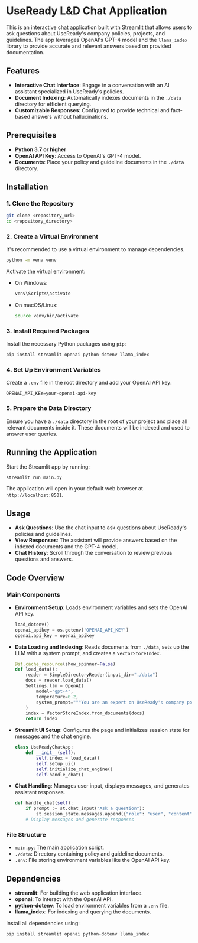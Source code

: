 
# UseReady L&D Chat Application

This is an interactive chat application built with Streamlit that allows users to ask questions about UseReady's company policies, projects, and guidelines. The app leverages OpenAI's GPT-4 model and the `llama_index` library to provide accurate and relevant answers based on provided documentation.

## Features

- **Interactive Chat Interface**: Engage in a conversation with an AI assistant specialized in UseReady's policies.
- **Document Indexing**: Automatically indexes documents in the `./data` directory for efficient querying.
- **Customizable Responses**: Configured to provide technical and fact-based answers without hallucinations.

## Prerequisites

- **Python 3.7 or higher**
- **OpenAI API Key**: Access to OpenAI's GPT-4 model.
- **Documents**: Place your policy and guideline documents in the `./data` directory.

## Installation

### 1. Clone the Repository

```bash
git clone <repository_url>
cd <repository_directory>
```

### 2. Create a Virtual Environment

It's recommended to use a virtual environment to manage dependencies.

```bash
python -m venv venv
```

Activate the virtual environment:

- On Windows:

  ```bash
  venv\Scripts\activate
  ```

- On macOS/Linux:

  ```bash
  source venv/bin/activate
  ```

### 3. Install Required Packages

Install the necessary Python packages using `pip`:

```bash
pip install streamlit openai python-dotenv llama_index
```

### 4. Set Up Environment Variables

Create a `.env` file in the root directory and add your OpenAI API key:

```env
OPENAI_API_KEY=your-openai-api-key
```

### 5. Prepare the Data Directory

Ensure you have a `./data` directory in the root of your project and place all relevant documents inside it. These documents will be indexed and used to answer user queries.

## Running the Application

Start the Streamlit app by running:

```bash
streamlit run main.py
```

The application will open in your default web browser at `http://localhost:8501`.

## Usage

- **Ask Questions**: Use the chat input to ask questions about UseReady's policies and guidelines.
- **View Responses**: The assistant will provide answers based on the indexed documents and the GPT-4 model.
- **Chat History**: Scroll through the conversation to review previous questions and answers.

## Code Overview

### Main Components

- **Environment Setup**: Loads environment variables and sets the OpenAI API key.
  
  ```python
  load_dotenv()
  openai_apikey = os.getenv('OPENAI_API_KEY')
  openai.api_key = openai_apikey
  ```

- **Data Loading and Indexing**: Reads documents from `./data`, sets up the LLM with a system prompt, and creates a `VectorStoreIndex`.

  ```python
  @st.cache_resource(show_spinner=False)
  def load_data():
      reader = SimpleDirectoryReader(input_dir="./data")
      docs = reader.load_data()
      Settings.llm = OpenAI(
          model="gpt-4",
          temperature=0.2,
          system_prompt="""You are an expert on UseReady's company policies and guidelines."""
      )
      index = VectorStoreIndex.from_documents(docs)
      return index
  ```

- **Streamlit UI Setup**: Configures the page and initializes session state for messages and the chat engine.

  ```python
  class UseReadyChatApp:
      def __init__(self):
          self.index = load_data()
          self.setup_ui()
          self.initialize_chat_engine()
          self.handle_chat()
  ```

- **Chat Handling**: Manages user input, displays messages, and generates assistant responses.

  ```python
  def handle_chat(self):
      if prompt := st.chat_input("Ask a question"):
          st.session_state.messages.append({"role": "user", "content": prompt})
      # Display messages and generate responses
  ```

### File Structure

- `main.py`: The main application script.
- `./data`: Directory containing policy and guideline documents.
- `.env`: File storing environment variables like the OpenAI API key.

## Dependencies

- **streamlit**: For building the web application interface.
- **openai**: To interact with the OpenAI API.
- **python-dotenv**: To load environment variables from a `.env` file.
- **llama_index**: For indexing and querying the documents.

Install all dependencies using:

```bash
pip install streamlit openai python-dotenv llama_index
```
